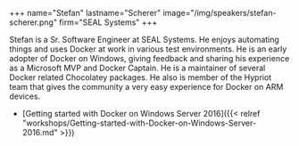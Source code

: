 +++
name="Stefan"
lastname="Scherer"
image="/img/speakers/stefan-scherer.png"
firm="SEAL Systems"
+++

Stefan is a Sr. Software Engineer at SEAL Systems. He enjoys automating things and uses Docker at work in various test environments. He is an early adopter of Docker on Windows, giving feedback and sharing his experience as a Microsoft MVP and Docker Captain. He is a maintainer of several Docker related Chocolatey packages. He also is member of the Hypriot team that gives the community a very easy experience for Docker on ARM devices.

* [Getting started with Docker on Windows Server 2016]({{< relref "workshops/Getting-started-with-Docker-on-Windows-Server-2016.md" >}})
